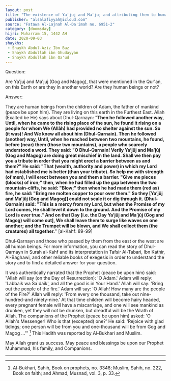 ```yaml
---
layout: post
title: "The existence of Ya'juj and Ma'juj and attributing them to human beings"
publisher: "alsalafiyyah@icloud.com"
source: "Fatawa Al-Lajnah Al-Da'imah no. 6951-2"
category: [doomsday]
hijri: Muharram 15, 1442 AH
date: 2020-09-03
shaykhs: 
 - Shaykh Abdul-Aziz Ibn Baz
 - Shaykh Abdullah ibn Ghudayyan
 - Shaykh Abdullah ibn Qa'ud
---
```


Question: 

Are Ya'juj and Ma'juj (Gog and Magog), that were mentioned in the Qur'an, on this Earth or are they in another world? Are they human beings or not? 

Answer:

They are human beings from the children of Adam, the father of mankind (peace be upon him). They are living on this earth in the Furthest East. Allah (Exalted be He) says about Dhul-Qarnayn: "**Then he followed another way, Until, when he came to the rising place of the sun, he found it rising on a people for whom We (Allâh) had provided no shelter against the sun. So (it was)! And We knew all about him (Dhul-Qarnain). Then he followed (another) way, Until, when he reached between two mountains, he found, before (near) them (those two mountains), a people who scarcely understood a word. They said: "O Dhul-Qarnain! Verily Ya’jûj and Ma’jûj (Gog and Magog) are doing great mischief in the land. Shall we then pay you a tribute in order that you might erect a barrier between us and them?" He said: "That (wealth, authority and power) in which my Lord had established me is better (than your tribute). So help me with strength (of men), I will erect between you and them a barrier. "Give me pieces (blocks) of iron;" then, when he had filled up the gap between the two mountain-cliffs, he said: "Blow;" then when he had made them (red as) fire, he said: "Bring me molten copper to pour over them." So they [Ya’jûj and Ma’jûj (Gog and Magog)] could not scale it or dig through it. (Dhul-Qarnain) said: "This is a mercy from my Lord, but when the Promise of my Lord comes, He shall level it down to the ground. And the Promise of my Lord is ever true." And on that Day [i.e. the Day Ya’jûj and Ma’jûj (Gog and Magog) will come out], We shall leave them to surge like waves on one another; and the Trumpet will be blown, and We shall collect them (the creatures) all together.**" [al-Kahf: 89-99]

Dhul-Qarnayn and those who passed by them from the east or the west are all human beings. For more information, you can read the story of Dhul-Qarnayn in Surah al-Kahf and its interpretation in Tafsir Al-Tabari, Ibn Kathir, Al-Baghawi, and other reliable books of exegesis in order to understand the story and to find a detailed answer for your question.

It was authentically narrated that the Prophet (peace be upon him) said: "Allah will say (on the Day of Resurrection): 'O Adam.' Adam will reply: 'Labbaik wa Sa`daik', and all the good is in Your Hand.' Allah will say: 'Bring out the people of the fire.' Adam will say: 'O Allah! How many are the people of the Fire?' Allah will reply: 'From every one thousand, take out nine-hundred-and ninety-nine.' At that time children will become hairy headed, every pregnant female will have a miscarriage, and one will see mankind as drunken, yet they will not be drunken, but dreadful will be the Wrath of Allah. The companions of the Prophet (peace be upon him) asked: 'O Allah's Messenger! Who is that (excepted) one?' He said: 'Rejoice with glad tidings; one person will be from you and one-thousand will be from Gog and Magog ...'" [^1] This Hadith was reported by Al-Bukhari and Muslim. 

May Allah grant us success. May peace and blessings be upon our Prophet Muhammad, his family, and Companions. 

---

[^1]: Al-Bukhari, Sahih, Book on prophets, no. 3348; Muslim, Sahih, no. 222, Book on faith; and Ahmad, Musnad, vol. 3, p. 33.
